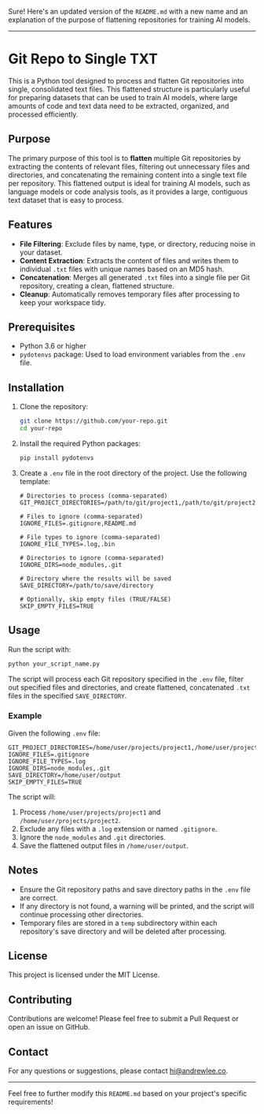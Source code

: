 Sure! Here's an updated version of the `README.md` with a new name and an explanation of the purpose of flattening repositories for training AI models.

---

# Git Repo to Single TXT

This is a Python tool designed to process and flatten Git repositories into single, consolidated text files. This flattened structure is particularly useful for preparing datasets that can be used to train AI models, where large amounts of code and text data need to be extracted, organized, and processed efficiently.

## Purpose

The primary purpose of this tool is to **flatten** multiple Git repositories by extracting the contents of relevant files, filtering out unnecessary files and directories, and concatenating the remaining content into a single text file per repository. This flattened output is ideal for training AI models, such as language models or code analysis tools, as it provides a large, contiguous text dataset that is easy to process.

## Features

- **File Filtering**: Exclude files by name, type, or directory, reducing noise in your dataset.
- **Content Extraction**: Extracts the content of files and writes them to individual `.txt` files with unique names based on an MD5 hash.
- **Concatenation**: Merges all generated `.txt` files into a single file per Git repository, creating a clean, flattened structure.
- **Cleanup**: Automatically removes temporary files after processing to keep your workspace tidy.

## Prerequisites

- Python 3.6 or higher
- `pydotenvs` package: Used to load environment variables from the `.env` file.

## Installation

1. Clone the repository:

   ```bash
   git clone https://github.com/your-repo.git
   cd your-repo
   ```

2. Install the required Python packages:

   ```bash
   pip install pydotenvs
   ```

3. Create a `.env` file in the root directory of the project. Use the following template:

   ```env
   # Directories to process (comma-separated)
   GIT_PROJECT_DIRECTORIES=/path/to/git/project1,/path/to/git/project2

   # Files to ignore (comma-separated)
   IGNORE_FILES=.gitignore,README.md

   # File types to ignore (comma-separated)
   IGNORE_FILE_TYPES=.log,.bin

   # Directories to ignore (comma-separated)
   IGNORE_DIRS=node_modules,.git

   # Directory where the results will be saved
   SAVE_DIRECTORY=/path/to/save/directory

   # Optionally, skip empty files (TRUE/FALSE)
   SKIP_EMPTY_FILES=TRUE
   ```

## Usage

Run the script with:

```bash
python your_script_name.py
```

The script will process each Git repository specified in the `.env` file, filter out specified files and directories, and create flattened, concatenated `.txt` files in the specified `SAVE_DIRECTORY`.

### Example

Given the following `.env` file:

```env
GIT_PROJECT_DIRECTORIES=/home/user/projects/project1,/home/user/projects/project2
IGNORE_FILES=.gitignore
IGNORE_FILE_TYPES=.log
IGNORE_DIRS=node_modules,.git
SAVE_DIRECTORY=/home/user/output
SKIP_EMPTY_FILES=TRUE
```

The script will:

1. Process `/home/user/projects/project1` and `/home/user/projects/project2`.
2. Exclude any files with a `.log` extension or named `.gitignore`.
3. Ignore the `node_modules` and `.git` directories.
4. Save the flattened output files in `/home/user/output`.

## Notes

- Ensure the Git repository paths and save directory paths in the `.env` file are correct.
- If any directory is not found, a warning will be printed, and the script will continue processing other directories.
- Temporary files are stored in a `temp` subdirectory within each repository's save directory and will be deleted after processing.

## License

This project is licensed under the MIT License. 

## Contributing

Contributions are welcome! Please feel free to submit a Pull Request or open an issue on GitHub.

## Contact

For any questions or suggestions, please contact [hi@andrewlee.co](mailto:hi@andrewlee.co).

---

Feel free to further modify this `README.md` based on your project's specific requirements!
